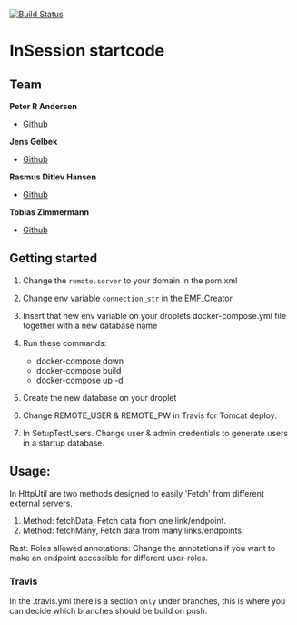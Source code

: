 [![Build Status](ct.svg?branch=main)](https://travis-ci.com/Peter-Rambeck/CA3BackEnd)

# InSession startcode

## Team
**Peter R Andersen**
* [Github](https://github.com/Peter-Rambeck)

**Jens Gelbek**
* [Github](https://github.com/jensgelbek)

**Rasmus Ditlev Hansen**
* [Github](https://github.com/RasmusDH)

**Tobias Zimmermann**
* [Github](https://github.com/tobias-z)

## Getting started
1. Change the `remote.server` to your domain in the pom.xml
2. Change env variable `connection_str` in the EMF_Creator
3. Insert that new env variable on your droplets docker-compose.yml file together with a new database name
4. Run these commands:
    - docker-compose down
    - docker-compose build
    - docker-compose up -d
    
5. Create the new database on your droplet
6. Change REMOTE_USER & REMOTE_PW in Travis for Tomcat deploy.
7. In SetupTestUsers. Change user & admin credentials to generate users in a startup database.   

## Usage:
In HttpUtil are two methods designed to easily 'Fetch' from different external servers.
1. Method: fetchData, Fetch data from one link/endpoint.
2. Method: fetchMany, Fetch data from many links/endpoints.

Rest: Roles allowed annotations: Change the annotations if you want to make an endpoint accessible for different user-roles.  


### Travis
In the .travis.yml there is a section `only` under branches, this is where you can decide which branches should be build on push.
